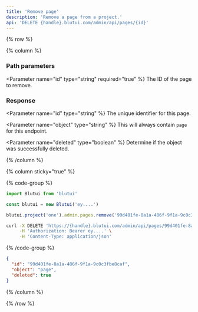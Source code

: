 ```yaml
---
title: 'Remove page'
description: 'Remove a page from a project.'
api: 'DELETE {handle}.blutui.com/admin/api/pages/{id}'
---
```


{% row %}

{% column %}
### Path parameters

<Parameter name="id" type="string" required="true" %}
The ID of the page to remove.
</Parameter>

### Response

<Parameter name="id" type="string" %}
The unique identifier for this page.
</Parameter>

<Parameter name="object" type="string" %}
This will always contain `page` for this endpoint.
</Parameter>

<Parameter name="deleted" type="boolean" %}
Determine if the object was successfully deleted.
</Parameter>

{% /column %}

{% column sticky="true" %}

{% code-group %}

```ts {% process=false filename="Node.js" %}
import Blutui from 'blutui'

const blutui = new Blutui('ey....')

blutui.project('one').admin.pages.remove('99d401fe-8a1a-486f-9f1a-9c0c3fbe8caf')
```

```bash {% process=false filename="cURL" %}
curl -X DELETE 'https://{handle}.blutui.com/admin/api/pages/99d401fe-8a1a-486f-9f1a-9c0c3fbe8caf' \
     -H 'Authorization: Bearer ey....' \
     -H 'Content-Type: application/json'
```

{% /code-group %}

```json {% process=false filename="Response" %}
{
  "id": "99d401fe-8a1a-486f-9f1a-9c0c3fbe8caf",
  "object": "page",
  "deleted": true
}
```

{% /column %}

{% /row %}
